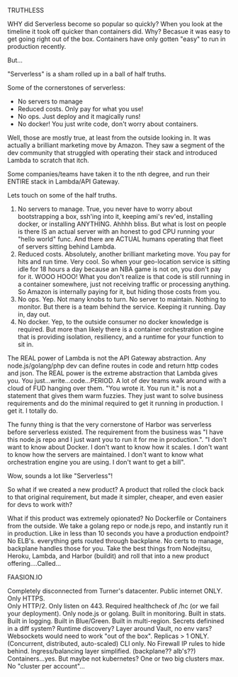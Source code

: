TRUTHLESS


<script type="application/json" id="metadata">
    {
        "title": "my awesome little post!"
        "tags": [1, 2, 3]
    }
</script>


WHY did Serverless become so popular so quickly?  When you look at the timeline
it took off quicker than containers did.  Why?  Becasue it was easy to get
going right out of the box.  Containers have only gotten "easy" to run
in production recently.

But...

"Serverless" is a sham rolled up in a ball of half truths.

Some of the cornerstones of serverless:

- No servers to manage
- Reduced costs.  Only pay for what you use!
- No ops.  Just deploy and it magically runs!
- No docker!  You just write code, don't worry about containers.


Well, those are mostly true, at least from the outside looking in.
It was actually a brilliant marketing move by Amazon.  They saw a segment
of the dev community that struggled with operating their stack and
introduced Lambda to scratch that itch.  

Some companies/teams have taken it to the nth degree, and run their
ENTIRE stack in Lambda/API Gateway.

Lets touch on some of the half truths.

1) No servers to manage.  True, you never have to worry about bootstrapping
a box, ssh'ing into it, keeping ami's rev'ed, installing docker, or
installing ANYTHING.  Ahhhh bliss.  But what is lost on people is there
IS an actual server with an honest to god CPU running your "hello world" func.
And there are ACTUAL humans operating that fleet of servers sitting behind Lambda.  
2) Reduced costs.  Absolutely, another brilliant marketing move.  You pay
for hits and run time.  Very cool.  So when your geo-location service
is sitting idle for 18 hours a day because an NBA game is not on, you don't
pay for it.  WOOO HOOO!  What you don't realize is that code is still running
in a container somewhere, just not receiving traffic or processing anything.
So Amazon is internally paying for it, but hiding those costs from you.
3) No ops.  Yep.  Not many knobs to turn.  No server to maintain. Nothing to monitor. But there is a team behind the service.  Keeping it running.  Day in, day out.
4) No docker. Yep, to the outside consumer no docker knowledge is required.
But more than likely there is a container orchestration engine that is providing isolation, resiliency, and a runtime for your function to sit in.


The REAL power of Lambda is not the API Gateway abstraction.  Any node.js/golang/php dev can define routes in code and return http codes and json.
The REAL power is the extreme abstraction that Lambda gives you.  You just...write...code...PERIOD.  A lot of dev teams walk around with a
cloud of FUD hanging over them.  "You wrote it.  You run it." is not
a statement that gives them warm fuzzies.  They just want to solve business
requirements and do the minimal required to get it running in production.
I get it.  I totally do.

The funny thing is that the very cornerstone of Harbor was serverless before serverless existed.  The requirement from the business was "I have this node.js repo and I just want you to run it for me in production.". "I don't want to know about Docker.  I don't want to know how it scales.  I don't want to know how the servers are maintained.  I don't want to know what orchestration engine you are using. I don't want to get a bill".

Wow, sounds a lot like "Serverless"!

So what if we created a new product?  A product that rolled the clock back
to that original requirement, but made it simpler, cheaper, and even easier
for devs to work with?

What if this product was extremely opionated?  No Dockerfile or Containers from the outside.  We take a golang repo or node.js repo, and instantly run it in production.  Like in less than 10 seconds you have a production endpoint? No ELB's. everything gets routed through backplane.  No certs to manage, backplane handles those for you.
Take the best things from Nodejitsu, Heroku, Lambda, and Harbor (buildit) and
roll that into a new product offering....Called...

FAASION.IO

Completely disconnected from Turner's datacenter.
Public internet ONLY.
Only HTTPS.  
Only HTTP/2.
Only listen on 443.
Required healthcheck of /hc  (or we fail your deployment).
Only node.js or golang.
Built in monitoring.
Built in stats.
Built in logging.
Built in Blue/Green.
Built in multi-region.
Secrets definined in a diff system?  Runtime discovery?  Layer around Vault, no env vars?
Websockets would need to work "out of the box".
Replicas > 1 ONLY.  (Concurrent, distributed, auto-scaled)
CLI only.
No Firewall IP rules to hide behind.
Ingress/balancing layer simplified. (backplane?? alb's??)
Containers...yes.  But maybe not kubernetes?
One or two big clusters max.  No "cluster per account"...
